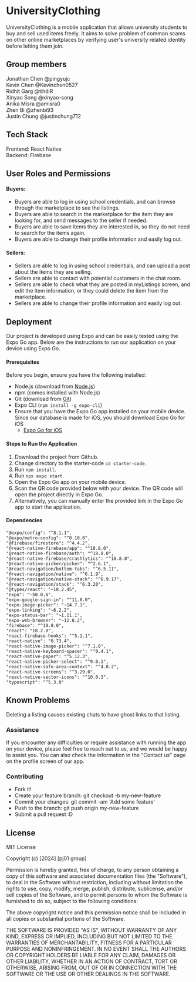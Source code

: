 # UniversityClothing
UniversityClothing is a mobile application that allows university students to buy and sell used items freely.
It aims to solve problem of common scams on other online marketplaces by verifying user's university related identity before letting them join.

## Group members
Jonathan Chen @pingyujc <br/>
Kevin Chen @Kevinchen0527 <br/>
Ridhit Garg @tihdiR <br/>
Xinyao Song @xinyao-song <br/>
Anika Misra @amisra0 <br/>
Zhen Bi @zhenbi93 <br/>
Justin Chung @justinchung712 <br/>

## Tech Stack
Frontend: React Native <br/>
Backend: Firebase <br/>


## User Roles and Permissions

#### Buyers: <br/>
- Buyers are able to log in using school credentials, and can browse through the marketplace to see the listings. <br/>
- Buyers are able to search in the marketplace for the item they are looking for, and send messages to the seller if needed. <br/>
- Buyers are able to save items they are interested in, so they do not need to search for the items again.  <br/>
- Buyers are able to change their profile information and easily log out. <br/>

#### Sellers: <br/>
- Sellers are able to log in using school credentials, and can upload a post about the items they are selling. <br/>
- Sellers are able to contact with potential customers in the chat room. <br/>
- Sellers are able to check what they are posted in myListings screen, and edit the item information, or they could delete the item from the marketplace. <br/>
- Sellers are able to change their profile information and easily log out. <br/>

## Deployment

Our project is developed using Expo and can be easily tested using the Expo Go app. Below are the instructions to run our application on your device using Expo Go.

#### Prerequisites
Before you begin, ensure you have the following installed:
- Node.js (download from [Node.js](https://nodejs.org/))
- npm (comes installed with Node.js)
- Git (download from [Git](https://git-scm.com/downloads))
- Expo CLI (`npm install -g expo-cli`)
- Ensure that you have the Expo Go app installed on your mobile device. Since our database is made for iOS, you should download Expo Go for iOS
  - [Expo Go for iOS](https://apps.apple.com/app/expo-go/id982107779)

#### Steps to Run the Application
1. Download the project from Github.
2. Change directory to the starter-code `cd starter-code`.
3. Run `npm install`.
4. Run `npx expo start`.
5. Open the Expo Go app on your mobile device.
6. Scan the QR code provided below with your device. The QR code will open the project directly in Expo Go.
7. Alternatively, you can manually enter the provided link in the Expo Go app to start the application.

#### Dependencies
    "@expo/config": "^8.1.1",
    "@expo/metro-config": "^0.10.0",
    "@firebase/firestore": "^4.4.2",
    "@react-native-firebase/app": "^18.8.0",
    "@react-native-firebase/auth": "^18.8.0",
    "@react-native-firebase/crashlytics": "^18.8.0",
    "@react-native-picker/picker": "^2.6.1",
    "@react-navigation/bottom-tabs": "^6.5.11",
    "@react-navigation/native": "^6.1.9",
    "@react-navigation/native-stack": "^6.9.17",
    "@react-navigation/stack": "^6.3.20",
    "@types/react": "~18.2.45",
    "expo": "~50.0.6",
    "expo-google-sign-in": "^11.0.0",
    "expo-image-picker": "~14.7.1",
    "expo-linking": "~6.2.2",
    "expo-status-bar": "~1.11.1",
    "expo-web-browser": "~12.8.2",
    "firebase": "^10.8.0",
    "react": "18.2.0",
    "react-firebase-hooks": "^5.1.1",
    "react-native": "0.73.4",
    "react-native-image-picker": "^7.1.0",
    "react-native-keyboard-spacer": "^0.4.1",
    "react-native-paper": "^5.12.3",
    "react-native-picker-select": "^9.0.1",
    "react-native-safe-area-context": "^4.8.2",
    "react-native-screens": "^3.29.0",
    "react-native-vector-icons": "^10.0.3",
    "typescript": "^5.3.0"
## Known Problems
Deleting a listing causes existing chats to have ghost links to that listing.

### Assistance
If you encounter any difficulties or require assistance with running the app on your device, please feel free to reach out to us, and we would be happy to assist you.
You can also check the information in the "Contact us" page on the profile screen of our app.

### Contributing

* Fork it!
* Create your feature branch: git checkout -b my-new-feature
* Commit your changes: git commit -am 'Add some feature'
* Push to the branch: git push origin my-new-feature
* Submit a pull request :D

## License
MIT License

Copyright (c) [2024] [pj01 group]

Permission is hereby granted, free of charge, to any person obtaining a copy
of this software and associated documentation files (the "Software"), to deal
in the Software without restriction, including without limitation the rights
to use, copy, modify, merge, publish, distribute, sublicense, and/or sell
copies of the Software, and to permit persons to whom the Software is
furnished to do so, subject to the following conditions:

The above copyright notice and this permission notice shall be included in all
copies or substantial portions of the Software.

THE SOFTWARE IS PROVIDED "AS IS", WITHOUT WARRANTY OF ANY KIND, EXPRESS OR
IMPLIED, INCLUDING BUT NOT LIMITED TO THE WARRANTIES OF MERCHANTABILITY,
FITNESS FOR A PARTICULAR PURPOSE AND NONINFRINGEMENT. IN NO EVENT SHALL THE
AUTHORS OR COPYRIGHT HOLDERS BE LIABLE FOR ANY CLAIM, DAMAGES OR OTHER
LIABILITY, WHETHER IN AN ACTION OF CONTRACT, TORT OR OTHERWISE, ARISING FROM,
OUT OF OR IN CONNECTION WITH THE SOFTWARE OR THE USE OR OTHER DEALINGS IN THE
SOFTWARE.

